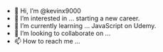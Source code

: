 - 👋 Hi, I’m @kevinx9000
- 👀 I’m interested in ... starting a new career.
- 🌱 I’m currently learning ... JavaScript on Udemy.
- 💞️ I’m looking to collaborate on ...
- 📫 How to reach me ...

<!---
kevinx9000/kevinx9000 is a ✨ special ✨ repository because its `README.md` (this file) appears on your GitHub profile.
You can click the Preview link to take a look at your changes.
--->
